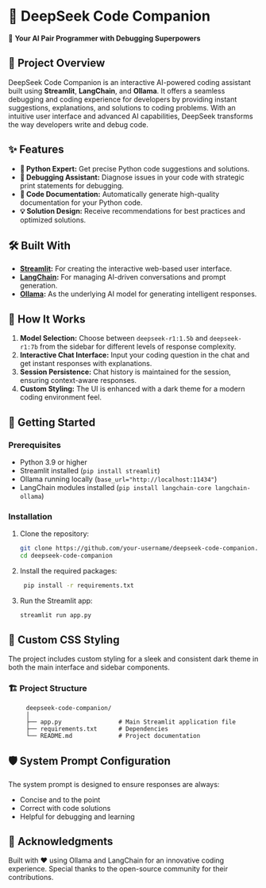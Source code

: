 # 🧠 DeepSeek Code Companion  
🚀 **Your AI Pair Programmer with Debugging Superpowers**

## 📌 Project Overview  
DeepSeek Code Companion is an interactive AI-powered coding assistant built using **Streamlit**, **LangChain**, and **Ollama**. It offers a seamless debugging and coding experience for developers by providing instant suggestions, explanations, and solutions to coding problems. With an intuitive user interface and advanced AI capabilities, DeepSeek transforms the way developers write and debug code.

## ✨ Features  
- **🐍 Python Expert:** Get precise Python code suggestions and solutions.  
- **🐞 Debugging Assistant:** Diagnose issues in your code with strategic print statements for debugging.  
- **📝 Code Documentation:** Automatically generate high-quality documentation for your Python code.  
- **💡 Solution Design:** Receive recommendations for best practices and optimized solutions.

## 🛠️ Built With  
- **[Streamlit](https://streamlit.io/):** For creating the interactive web-based user interface.  
- **[LangChain](https://python.langchain.com/):** For managing AI-driven conversations and prompt generation.  
- **[Ollama](https://ollama.ai/):** As the underlying AI model for generating intelligent responses.

## 🔧 How It Works  
1. **Model Selection:** Choose between `deepseek-r1:1.5b` and `deepseek-r1:7b` from the sidebar for different levels of response complexity.  
2. **Interactive Chat Interface:** Input your coding question in the chat and get instant responses with explanations.  
3. **Session Persistence:** Chat history is maintained for the session, ensuring context-aware responses.  
4. **Custom Styling:** The UI is enhanced with a dark theme for a modern coding environment feel.  

## 🚀 Getting Started  

### Prerequisites  
- Python 3.9 or higher  
- Streamlit installed (`pip install streamlit`)  
- Ollama running locally (`base_url="http://localhost:11434"`)  
- LangChain modules installed (`pip install langchain-core langchain-ollama`)  

### Installation  
1. Clone the repository:  
   ```bash
   git clone https://github.com/your-username/deepseek-code-companion.git
   cd deepseek-code-companion
2. Install the required packages:
   ```bash
    pip install -r requirements.txt
3. Run the Streamlit app:
   ```bash
   streamlit run app.py

## 🎨 Custom CSS Styling
The project includes custom styling for a sleek and consistent dark theme in both the main interface and sidebar components.

### 🏗️ Project Structure
         deepseek-code-companion/
         │
         ├── app.py                # Main Streamlit application file  
         ├── requirements.txt      # Dependencies  
         └── README.md             # Project documentation  
 
## 🛡️ System Prompt Configuration
The system prompt is designed to ensure responses are always:

- Concise and to the point
- Correct with code solutions
- Helpful for debugging and learning

## 🌟 Acknowledgments
Built with ❤️ using Ollama and LangChain for an innovative coding experience. Special thanks to the open-source community for their contributions.
